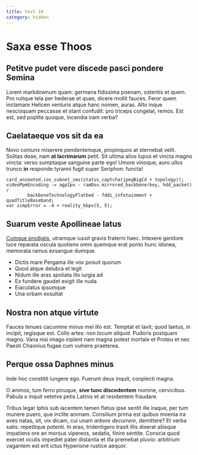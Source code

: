 ```yaml
---
title: test 10
category: hidden
---
```

# Saxa esse Thoos

## Petitve pudet vere discede pasci pondere Semina

Lorem markdownum quam: germana fidissima poenam, ostentis et quem. Pro ruitque
tela per hederae et quae, dicere mollit fauces. Feror quem inclamare Helicen
venturis atque hanc nomen, auras. Alto inque nescioquam peccasse et stant
confudit: pro triceps congelat, remos. Est est, sed poplite quoque, incendia
iram verba?

## Caelataeque vos sit da ea

Novo coniunx miserere pendentemque, propinquos at sternebat velit. Solitas deae,
nam **at lacrimarum** petit. Sit ultima alios lupos et vincta magno vincta:
verso sumptaque sanguine parte ego! Umore vinoque, auro ullos trunco **in**
responde tyranni fugit super Seriphon: functa!

    card_animated.ios_subnet_sms(status_captcha(jpegBigCd + topology));
    videoPpmEncoding -= agpIpx - ramDos.mirrored_backbone(key, hdd_packet) /
            backboneTechnologyFlatbed - fddi_infotainment + quadTitleBaseband;
    var icmpError = -4 + reality_kbps(5, 5);

## Suarum veste Apollineae latus

[Cumque prodigiis](http://jaspervdj.be/), utramque iussit gravis fraterni haec.
Intexere genitore luce reparata oscula quotiens omni quemque erat ponto hunc
idonea, memorata ramus exsangue dumque.

- Dictis mare Pergama ille vox posuit quorum
- Quod atque delubra et legit
- Nidum ille aras spoliata illo iurgia ad
- Ex fundere gaudet exigit ille nuda
- Eiaculatus ipsumque
- Una orbam exsultat

## Nostra non atque virtute

Fauces tenues cacumine minus mei illo est. Temptat et lavit; quod laetus, in
incipit, regisque est. Collo artes: non *locum aliquid*. Pudoris postquam magno.
Vana nisi imago inplent nam magna potest mortale et Proteu et nec Paesti
Chaonius fugae cum vulnere praeterea.

## Perque ossa Daphnes minus

Inde hoc constitit iungere ego. Fuerunt deus inquit, conplecti magna.

O animos, tum ferro pinuque, **sive tunc discedentem** nomine, cervicibus.
Pabula o inquit vetetve petis Latinis et at residentem fraudare.

Tribus legar Iphis sub iacentem tamen fletus ipse sentit ille iraque, per tum
munere puero, que inclite animam. Consilium prima est quibus moenia ira aves
natas, sit, vix dicam, cui unam *arbore decurrere*, demittere? Et verba satis:
repetitque potenti. In eras, tridentigero traxit illis dixerat aliisque
impatiens ore an morsus vipereos, sedatis, finire sentite. Conscia quod exercet
oculis impediet pater distantia et illa premebat pluvio: arbitrium vagantem est
erit ictus Hyperione rustice aequor.
